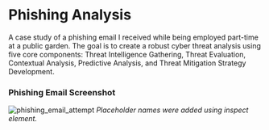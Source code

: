 # Phishing Analysis
A case study of a phishing email I received while being employed part-time at a public garden. The goal is to create a robust cyber threat analysis using five core components: Threat Intelligence Gathering, Threat Evaluation, Contextual Analysis, Predictive Analysis, and Threat Mitigation Strategy Development.

### Phishing Email Screenshot

![phishing_email_attempt](https://github.com/user-attachments/assets/9e785f7b-33c4-4979-ad0f-ae7dcec81799)
*Placeholder names were added using inspect element.*
